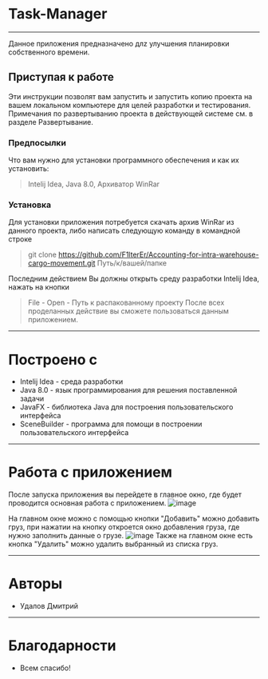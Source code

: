 # Task-Manager
----
Данное приложения предназначено длz улучшения планировки собственного времени.

## Приступая к работе
Эти инструкции позволят вам запустить и запустить копию проекта на вашем локальном компьютере для целей разработки и тестирования. Примечания по развертыванию проекта в действующей системе см. в разделе Развертывание.

### Предпосылки
Что вам нужно для установки программного обеспечения и как их установить:

> Intelij Idea, Java 8.0, Архиватор WinRar
### Установка
Для установки приложения потребуется скачать архив WinRar из данного проекта, либо написать следующую команду в командной строке
> git clone https://github.com/F1lterEr/Accounting-for-intra-warehouse-cargo-movement.git Путь/к/вашей/папке

Последним действием Вы должны открыть среду разработки Intelij Idea, нажать на кнопки
> File - Open - Путь к распакованному проекту
После всех проделанных действие вы сможете пользоваться данным приложением.

----
# Построено с
- Intelij Idea - среда разработки
- Java 8.0 - язык программирования для решения поставленной задачи
- JavaFX - библиотека Java для построения пользовательского интерфейса
- SceneBuilder - программа для помощи в построении пользовательского интерфейса

----
# Работа с приложением

После запуска приложения вы перейдете в главное окно, где будет проводится основная работа с приложением.
![image](https://github.com/F1lterEr/Task-Manager/assets/98636299/511a58e9-ee00-4bfb-8d55-89b7ac0317af)

На главном окне можно с помощью кнопки "Добавить" можно добавить груз, при нажатии на кнопку откроется окно добавления груза, где нужно заполнить данные о грузе.
![image](https://github.com/F1lterEr/Task-Manager/assets/98636299/dd76f830-1a02-4189-b4d1-d0f3eea04df8)
Также на главном окне есть кнопка "Удалить" можно удалить выбранный из списка груз.

----
# Авторы
- Удалов Дмитрий

----
# Благодарности
- Всем спасибо!

